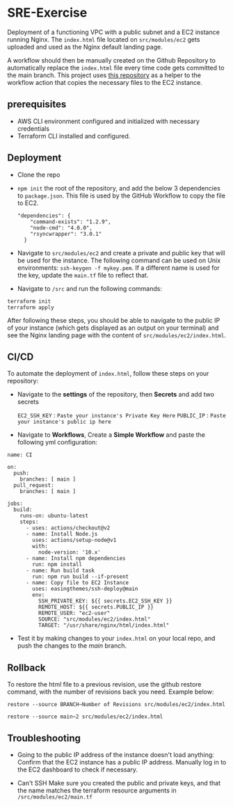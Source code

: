 # SRE-Exercise

Deployment of a functioning VPC with a public subnet and a EC2 instance running Nginx. The `index.html` file located on `src/modules/ec2` gets uploaded and used as the Nginx default landing page.

A workflow should then be manually created on the Github Repository to automatically replace the `index.html` file every time code gets committed to the main branch.
This project uses [this repository](https://github.com/easingthemes/ssh-deploy) as a helper to the workflow action that copies the necessary files to the EC2 instance.

## prerequisites

  * AWS CLI environment configured and initialized with necessary credentials
  * Terraform CLI installed and configured.


## Deployment

  * Clone the repo

  * `npm init` the root of the repository, and add the below 3 dependencies to `package.json`. This file is used by the GitHub Workflow to copy the file to EC2.

    ```
    "dependencies": {
        "command-exists": "1.2.9",
        "node-cmd": "4.0.0",
        "rsyncwrapper": "3.0.1"
      }
    ```

  * Navigate to `src/modules/ec2` and create a private and public key that will be used for the instance. The following command can be used on Unix environments: `ssh-keygen -f mykey.pem`. If a different name is used for the key, update the `main.tf` file to reflect that.

  * Navigate to `/src` and run the following commands:
  ```
  terraform init
  terraform apply
  ```

  After following these steps, you should be able to navigate to the public IP of your instance (which gets displayed as an output on your terminal) and see the Nginx landing page with the content of `src/modules/ec2/index.html`.

## CI/CD

  To automate the deployment of `index.html`, follow these steps on your repository:

  * Navigate to the **settings** of the repository, then **Secrets** and add two secrets

      `EC2_SSH_KEY` : `Paste your instance's Private Key Here`
      `PUBLIC_IP`   : `Paste your instance's public ip here`

  * Navigate to **Workflows**, Create a **Simple Workflow** and paste the following yml configuration:

  ```
  name: CI

  on:
    push:
      branches: [ main ]
    pull_request:
      branches: [ main ]

  jobs:
    build:
      runs-on: ubuntu-latest
      steps:
        - uses: actions/checkout@v2
        - name: Install Node.js
          uses: actions/setup-node@v1
          with:
            node-version: '10.x'
        - name: Install npm dependencies
          run: npm install
        - name: Run build task
          run: npm run build --if-present
        - name: Copy file to EC2 Instance
          uses: easingthemes/ssh-deploy@main
          env:
            SSH_PRIVATE_KEY: ${{ secrets.EC2_SSH_KEY }}
            REMOTE_HOST: ${{ secrets.PUBLIC_IP }}
            REMOTE_USER: "ec2-user"
            SOURCE: "src/modules/ec2/index.html"
            TARGET: "/usr/share/nginx/html/index.html"

  ```

  * Test it by making changes to your `index.html` on your local repo, and push the changes to the *main* branch.

## Rollback

  To restore the html file to a previous revision, use the github restore command, with the number of revisions back you need. Example below:

  `restore --source BRANCH~Number of Revisions src/modules/ec2/index.html`

  `restore --source main~2 src/modules/ec2/index.html`

## Troubleshooting

  * Going to the public IP address of the instance doesn't load anything:
    Confirm that the EC2 instance has a public IP address. Manually log in to the EC2 dashboard to check if necessary.

  * Can't SSH
    Make sure you created the public and private keys, and that the name matches the terraform resource arguments in `/src/modules/ec2/main.tf`
